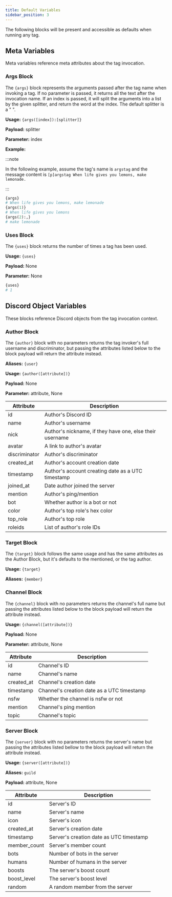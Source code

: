 ```yaml
---
title: Default Variables
sidebar_position: 3
---
```


The following blocks will be present and accessible as defaults when running any tag.

## Meta Variables

Meta variables reference meta attributes about the tag invocation.

### Args Block

The `{args}` block represents the arguments passed after the tag name when invoking a tag. If no parameter is passed, it returns all the text after the invocation name. If an index is passed, it will split the arguments into a list by the given splitter, and return the word at the index. The default splitter is a " ".

**Usage:** `{args([index]):[splitter]}`

**Payload:** splitter

**Parameter:** index

**Example:**

:::note

In the following example, assume the tag's name is `argstag` and the message content is `[p]argstag When life gives you lemons, make lemonade.`

:::

```py
{args}
# When life gives you lemons, make lemonade
{args(1)}
# When life gives you lemons
{args(2):,}
# make lemonade
```

### Uses Block

The `{uses}` block returns the number of times a tag has been used.

**Usage:** `{uses}`

**Payload:** None

**Parameter:** None

```py title="Example:"
{uses}
# 1
```

## Discord Object Variables

These blocks reference Discord objects from the tag invocation context.

### Author Block

The `{author}` block with no parameters returns the tag invoker's full username and discriminator, but passing the attributes listed below to the block payload will return the attribute instead.

**Aliases:** `{user}`

**Usage:** `{author([attribute])}`

**Payload:** None

**Parameter:** attribute, None

Attribute | Description 
----------|-------------
id | Author's Discord ID
name | Author's username
nick | Author's nickname, if they have one, else their username
avatar | A link to author's avatar
discriminator | Author's discriminator
created_at | Author's account creation date
timestamp | Author's account creating date as a UTC timestamp
joined_at | Date author joined the server
mention | Author's ping/mention
bot | Whether author is a bot or not
color | Author's top role's hex color
top_role | Author's top role
roleids | List of author's role IDs

### Target Block

The `{target}` block follows the same usage and has the same attributes as the Author Block, but it's defaults to the mentioned, or the tag author.

**Usage:** `{target}`

**Aliases:** `{member}`

### Channel Block

The `{channel}` block with no parameters returns the channel's full name but passing the attributes listed below to the block payload will return the attribute instead.

**Usage:** `{channel([attribute])}`

**Payload:** None

**Parameter:** attribute, None

Attribute | Description 
----------|-------------
id | Channel's ID
name | Channel's name
created_at | Channel's creation date
timestamp | Channel's creation date as a UTC timestamp
nsfw | Whether the channel is nsfw or not
mention | Channel's ping mention
topic | Channel's topic

### Server Block

The `{server}` block with no parameters returns the server's name but passing the attributes listed bellow to the block payload will return the attribute instead.

**Usage:** `{server([attribute])}`

**Aliases:** `guild`

**Payload:** attribute, None

Attribute | Description 
----------|-------------
id | Server's ID
name | Server's name
icon | Server's icon
created_at | Server's creation date
timestamp | Server's creation date as UTC timestamp
member_count | Server's member count
bots | Number of bots in the server
humans | Number of humans in the server
boosts | The server's boost count
boost_level | The server's boost level
random | A random member from the server
